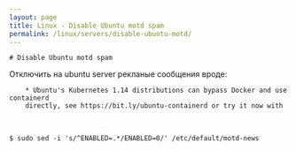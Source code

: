 ```yaml
---
layout: page
title: Linux - Disable Ubuntu motd spam
permalink: /linux/servers/disable-ubuntu-motd/
---
```


    # Disable Ubuntu motd spam

Отключить на ubuntu server рекланые сообщения вроде:

        * Ubuntu's Kubernetes 1.14 distributions can bypass Docker and use containerd
        directly, see https://bit.ly/ubuntu-containerd or try it now with

<br/>

    $ sudo sed -i 's/^ENABLED=.*/ENABLED=0/' /etc/default/motd-news
